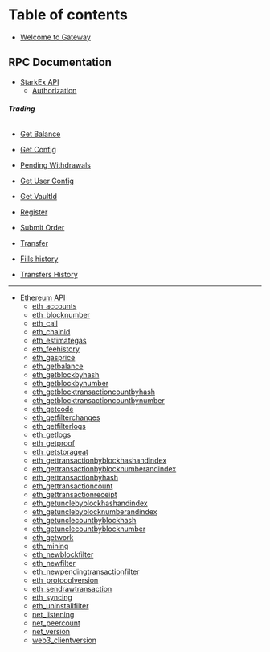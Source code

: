# Table of contents

* [Welcome to Gateway](README.md)

## RPC Documentation <a href="#apis" id="apis"></a>

* [StarkEx API](apis/starkex/README.md)
  * [Authorization](apis/starkex/authorization.md)

[//]: # (* **Market**)

[//]: # (  * [Trading Volume History]&#40;apis/starkex/market/24hoursvolume.md&#41;)

[//]: # (  * [User 30-day volume]&#40;apis/starkex/market/30daysvolume.md&#41;)

[//]: # (  * [Candles]&#40;apis/starkex/market/candles.md&#41;)

[//]: # (  * [Estimated Next Batch Time]&#40;apis/starkex/market/estimatednextbatchtime.md&#41;)

[//]: # (  * [24hr Trading Volume]&#40;apis/starkex/market/last24hoursvolume.md&#41;)

[//]: # (  * [Orderbook]&#40;apis/starkex/market/orderbook.md&#41;)

[//]: # (  * [Ticker]&#40;apis/starkex/market/ticker.md&#41;)

[//]: # (  * [Tickers]&#40;apis/starkex/market/tickers.md&#41;)

[//]: # (  * [Trades History]&#40;apis/starkex/market/trades.md&#41;)

[//]: # (  * [Trades History]&#40;apis/starkex/market/tradessince.md&#41;)

[//]: # (  * [User User 24-hours volume]&#40;apis/starkex/market/user24hoursvolume.md&#41;)

######  **Trading**

[//]: # (  * [Cancel Order]&#40;apis/starkex/trading/cancelorder.md&#41;)

[//]: # (  * [Cancel Withdrawal]&#40;apis/starkex/trading/cancelwithdrawal.md&#41;)

  * [Get Balance](apis/starkex/trading/getbalance.md)

  * [Get Config](apis/starkex/trading/getconf.md)

[//]: # (  * [Deposit History]&#40;apis/starkex/trading/getdeposits.md&#41;)

[//]: # (  * [Get Fee Rate]&#40;apis/starkex/trading/getfeerate.md&#41;)

[//]: # (  * [Get Gas Price]&#40;apis/starkex/trading/getgasprice.md&#41;)

[//]: # (  * [Order]&#40;apis/starkex/trading/getorder.md&#41;)

  * [Pending Withdrawals](apis/starkex/trading/getpendingwithdrawals.md)

[//]: # (  * [Get Public Permissions]&#40;apis/starkex/trading/getpublicuserpermissions.md&#41;)

  * [Get User Config](apis/starkex/trading/getuserconf.md)

  * [Get VaultId](apis/starkex/trading/getvaultid.md)

[//]: # (  * [Get Withdrawal]&#40;apis/starkex/trading/getwithdrawal.md&#41;)

[//]: # (  * [All Orders]&#40;apis/starkex/trading/openorders.md&#41;)

[//]: # (  * [Order History]&#40;apis/starkex/trading/orderhistory.md&#41;)

  * [Register](apis/starkex/trading/register.md)

[//]: # (  * [Set Public Permissions]&#40;apis/starkex/trading/setpublicuserpermissions.md&#41;)

  * [Submit Order](apis/starkex/trading/submitorder.md)
  
  * [Transfer](apis/starkex/trading/transfer.md)

[//]: # (  * [New Withdrawal]&#40;apis/starkex/trading/withdraw.md&#41;)

[//]: # (  * [Withdrawal History]&#40;apis/starkex/trading/withdrawhistory.md&#41;)

[//]: # (* **  **)

* [Fills history](apis/starkex/fills.md)

* [Transfers History](apis/starkex/transfers.md)

* **  **
* [Ethereum API](apis/ethereum/README.md)
  * [eth_accounts](apis/ethereum/eth_accounts.md)
  * [eth_blocknumber](apis/ethereum/eth_blocknumber.md)
  * [eth_call](apis/ethereum/eth_call.md)
  * [eth_chainid](apis/ethereum/eth_chainid.md)
  * [eth_estimategas](apis/ethereum/eth_estimategas.md)
  * [eth_feehistory](apis/ethereum/eth_feehistory.md)
  * [eth_gasprice](apis/ethereum/eth_gasprice.md)
  * [eth_getbalance](apis/ethereum/eth_getbalance.md)
  * [eth_getblockbyhash](apis/ethereum/eth_getblockbyhash.md)
  * [eth_getblockbynumber](apis/ethereum/eth_getblockbynumber.md)
  * [eth_getblocktransactioncountbyhash](apis/ethereum/eth_getblocktransactioncountbyhash.md)
  * [eth_getblocktransactioncountbynumber](apis/ethereum/eth_getblocktransactioncountbynumber.md)
  * [eth_getcode](apis/ethereum/eth_getcode.md)
  * [eth_getfilterchanges](apis/ethereum/eth_getfilterchanges.md)
  * [eth_getfilterlogs](apis/ethereum/eth_getfilterlogs.md)
  * [eth_getlogs](apis/ethereum/eth_getlogs.md)
  * [eth_getproof](apis/ethereum/eth_getproof.md)
  * [eth_getstorageat](apis/ethereum/eth_getstorageat.md)
  * [eth_gettransactionbyblockhashandindex](apis/ethereum/eth_gettransactionbyblockhashandindex.md)
  * [eth_gettransactionbyblocknumberandindex](apis/ethereum/eth_gettransactionbyblocknumberandindex.md)
  * [eth_gettransactionbyhash](apis/ethereum/eth_gettransactionbyhash.md)
  * [eth_gettransactioncount](apis/ethereum/eth_gettransactioncount.md)
  * [eth_gettransactionreceipt](apis/ethereum/eth_gettransactionreceipt.md)
  * [eth_getunclebyblockhashandindex](apis/ethereum/eth_getunclebyblockhashandindex.md)
  * [eth_getunclebyblocknumberandindex](apis/ethereum/eth_getunclebyblocknumberandindex.md)
  * [eth_getunclecountbyblockhash](apis/ethereum/eth_getunclecountbyblockhash.md)
  * [eth_getunclecountbyblocknumber](apis/ethereum/eth_getunclecountbyblocknumber.md)
  * [eth_getwork](apis/ethereum/eth_getwork.md)
  * [eth_mining](apis/ethereum/eth_mining.md)
  * [eth_newblockfilter](apis/ethereum/eth_newblockfilter.md)
  * [eth_newfilter](apis/ethereum/eth_newfilter.md)
  * [eth_newpendingtransactionfilter](apis/ethereum/eth_newpendingtransactionfilter.md)
  * [eth_protocolversion](apis/ethereum/eth_protocolversion.md)
  * [eth_sendrawtransaction](apis/ethereum/eth_sendrawtransaction.md)
  * [eth_syncing](apis/ethereum/eth_syncing.md)
  * [eth_uninstallfilter](apis/ethereum/eth_uninstallfilter.md)
  * [net_listening](apis/ethereum/net_listening.md)
  * [net_peercount](apis/ethereum/net_peercount.md)
  * [net_version](apis/ethereum/net_version.md)
  * [web3_clientversion](apis/ethereum/web3_clientversion.md)